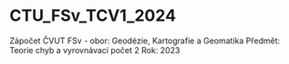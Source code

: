 # CTU_FSv_TCV1_2024
Zápočet ČVUT FSv - obor: Geodézie, Kartografie a Geomatika Předmět: Teorie chyb a vyrovnávací počet 2 Rok: 2023
